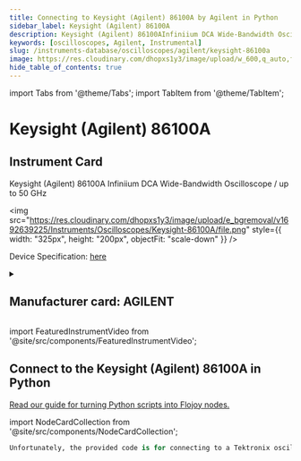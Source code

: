 ```yaml
---
title: Connecting to Keysight (Agilent) 86100A by Agilent in Python
sidebar_label: Keysight (Agilent) 86100A
description: Keysight (Agilent) 86100AInfiniium DCA Wide-Bandwidth Oscilloscope / up to 50 GHz
keywords: [oscilloscopes, Agilent, Instrumental]
slug: /instruments-database/oscilloscopes/agilent/keysight-86100a
image: https://res.cloudinary.com/dhopxs1y3/image/upload/w_600,q_auto,f_auto/e_bgremoval/v1692639225/Instruments/Oscilloscopes/Keysight-86100A/file.jpg
hide_table_of_contents: true
---
```


import Tabs from '@theme/Tabs';
import TabItem from '@theme/TabItem';

# Keysight (Agilent) 86100A

## Instrument Card

<div className="flex">

<div>

Keysight (Agilent) 86100A
Infiniium DCA Wide-Bandwidth Oscilloscope / up to 50 GHz

</div>

<img src="https://res.cloudinary.com/dhopxs1y3/image/upload/e_bgremoval/v1692639225/Instruments/Oscilloscopes/Keysight-86100A/file.png" style={{ width: "325px", height: "200px", objectFit: "scale-down" }} />

</div>

<div className="flex text-center">

<p>Device Specification: <a target="\_blank" href="https://www.keysight.com/us/en/assets/9018-05081/service-manuals/9018-05081.pdf">here</a></p>

</div>

<details style={{ marginTop: "15px"}}>
<summary><h2>Manufacturer card: AGILENT</h2></summary>

<img src="https://res.cloudinary.com/dhopxs1y3/image/upload/v1692126006/Instruments/Vendor%20Logos/Agilent.png" style={{ width: "100%", height: "170px",objectFit: "scale-down" }} />

Keysight (Agilent) Technologies, or Keysight, is an American company that manufactures electronics test and measurement equipment and software.

<ul>
  <li>Headquarters: USA</li>
  <li>Yearly Revenue (millions, USD): 5420.0</li>
  <li>Vendor Website: <a href="https://www.keysight.com/us/en/home.html">here</a></li>
</ul>
</details>

import FeaturedInstrumentVideo from '@site/src/components/FeaturedInstrumentVideo';

<FeaturedInstrumentVideo category='OSCILLOSCOPES' manufacturer='AGILENT'></FeaturedInstrumentVideo>


## Connect to the Keysight (Agilent) 86100A in Python

[Read our guide for turning Python scripts into Flojoy nodes.](https://docs.flojoy.ai/contribution/blocks/custom-flojoy-block/)

import NodeCardCollection from '@site/src/components/NodeCardCollection';

<Tabs>

<TabItem value="Flojoy" label="Flojoy" className="flojoy-instrument-tabs">

<NodeCardCollection category='OSCILLOSCOPES' manufacturer='AGILENT'></NodeCardCollection>

</TabItem>
<TabItem value="Instrumental" label="Instrumental">

```python
Unfortunately, the provided code is for connecting to a Tektronix oscilloscope, not a Keysight (Agilent) oscilloscope. Therefore, it cannot be used to connect to a Keysight (Agilent) 86100A oscilloscope.
```

</TabItem>
</Tabs>